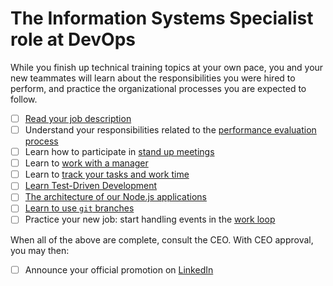 # The Information Systems Specialist role at DevOps

While you finish up technical training topics at your own pace, you and your new teammates will learn about the responsibilities you were hired to perform, and practice the organizational processes you are expected to follow.

- [ ] [Read your job description](https://github.com/dewv/procedures/blob/master/personnel/jobDescriptionSpecialist.md)
- [ ] Understand your responsibilities related to the [performance evaluation process](https://github.com/dewv/procedures/blob/master/personnel/performanceEvaluationProcess.md)
- [ ] Learn how to participate in [stand up meetings](https://github.com/dewv/procedures/blob/master/standUpMeetings.md)
- [ ] Learn to [work with a manager](./workingWithAManager.md)
- [ ] Learn to [track your tasks and work time](./trackingYourTasksAndWorkTime.md)
- [ ] [Learn Test-Driven Development](./learnTDD.md)
- [ ] [The architecture of our Node.js applications](./nodeAppArchitecture.md)
- [ ] [Learn to use `git` branches](https://github.com/dewv/procedures/blob/master/git/workingBranch.md)
- [ ] Practice your new job: start handling events in the [work loop](https://github.com/dewv/procedures/blob/master/workLoop.md)

When all of the above are complete, consult the CEO. With CEO approval, you may then:

- [ ] Announce your official promotion on [LinkedIn](https://linkedin.com/)

